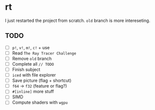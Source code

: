 # rt

I just restarted the project from scratch. `old` branch is more intereseting.

## TODO

- [ ] `p!`, `v!`, `m!`, `c!` + use
- [ ] Read `The Ray Tracer Challenge`
- [ ] Remove `old` branch
- [ ] Complete all `// TODO`
- [ ] Finish subject
- [ ] `iced` with file explorer
- [ ] Save picture (flag + shortcut)
- [ ] `f64` -> `f32` (feature or flag?)
- [ ] `#[inline]` more stuff
- [ ] SIMD
- [ ] Compute shaders with `wgpu`
